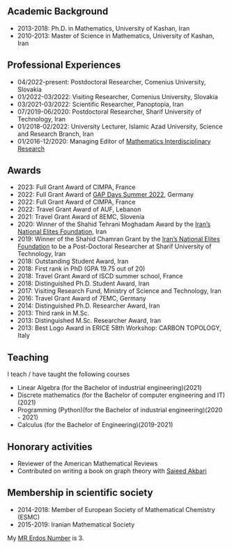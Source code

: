 ## Academic Background
- 2013-2018: Ph.D. in Mathematics, University of Kashan, Iran
- 2010-2013: Master of Science in Mathematics, University of Kashan, Iran

## Professional Experiences
- 04/2022-present: Postdoctoral Researcher, Comenius University, Slovakia
- 01/2022-03/2022: Visiting Researcher, Comenius University, Slovakia
- 03/2021-03/2022: Scientific Researcher, Panoptopia, Iran
- 07/2019-06/2020: Postdoctoral Researcher, Sharif University of Technology, Iran
- 01/2018-02/2022: University Lecturer, Islamic Azad University, Science and Research Branch, Iran
- 01/2016-12/2020: Managing Editor of <a href="https://mir.kashanu.ac.ir/">Mathematics Interdisciplinary Research</a>

## Awards
- 2023: Full Grant Award of CIMPA, France
- 2022: Full Grant Award of <a href="https://www.gapdays.de/gapdays2022-summer/participants/">GAP Days Summer 2022</a>, Germany 
- 2022: Full Grant Award of CIMPA, France
- 2022: Travel Grant Award of AUF, Lebanon
- 2021: Travel Grant Award of 8EMC, Slovenia
- 2020: Winner of the Shahid Tehrani Moghadam Award by the <a href="https://en.bmn.ir/">Iran’s National Elites Foundation</a>, Iran 
- 2019: Winner of the Shahid Chamran Grant by the <a href="https://en.bmn.ir/">Iran’s National Elites Foundation</a> to be a Post-Doctoral Researcher at Sharif University of Technology, Iran
- 2018: Outstanding Student Award, Iran
- 2018: First rank in PhD (GPA 19.75 out of 20)
- 2018: Travel Grant Award of ISCD summer school, France
- 2018: Distinguished Ph.D. Student Award, Iran
- 2017: Visiting Research Fund, Ministry of Science and Technology, Iran
- 2016: Travel Grant Award of 7EMC, Germany
- 2014: Distinguished Ph.D. Researcher Award, Iran
- 2013: Third rank in M.Sc.
- 2013: Distinguished M.Sc. Researcher Award, Iran
- 2013: Best Logo Award in ERICE 58th Workshop: CARBON TOPOLOGY, Italy

## Teaching
I teach / have taught the following courses
- Linear Algebra (for the Bachelor of industrial engineering)(2021)
- Discrete mathematics (for the Bachelor of computer engineering and IT)(2021)
- Programming (Python)(for the Bachelor of industrial engineering)(2020 - 2021)
- Calculus (for the Bachelor of Engineering)(2019-2021)

## Honorary activities
- Reviewer of the American Mathematical Reviews
- Contributed on writing a book on graph theory with <a href="https://mathscinet.ams.org/mathscinet/MRAuthorID/362953">Saieed Akbari</a>

## Membership in scientific society
- 2014-2018: Member of European Society of Mathematical Chemistry (ESMC)
- 2015-2019: Iranian Mathematical Society <br>

My <a href="https://fkmoftakhar.github.io/CV/Erdos.png">MR Erdos Number</a> is 3. 
